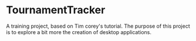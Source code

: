 # TournamentTracker
A training project, based on Tim corey's tutorial.
The purpose of this project is to explore a bit more the creation of desktop applications.
